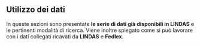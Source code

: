 ## Utilizzo dei dati

In queste sezioni sono presentate **le serie di dati già disponibili in LINDAS** e le pertinenti modalità di ricerca. Viene inoltre spiegato come si può lavorare con i dati collegati ricavati da **LINDAS** e **Fedlex**.
